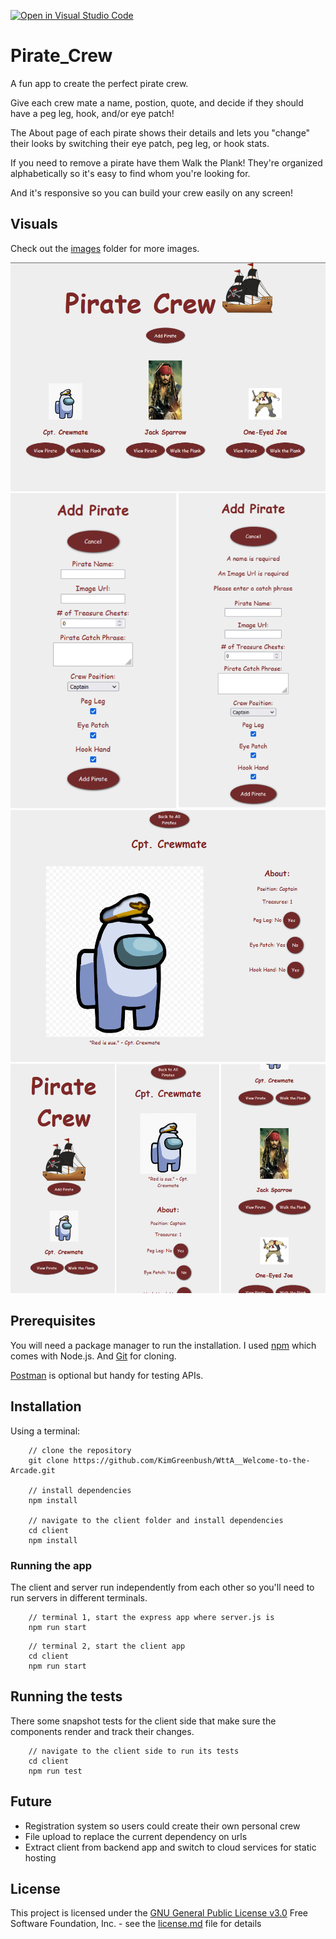 [![Open in Visual Studio Code](https://open.vscode.dev/badges/open-in-vscode.svg)](https://open.vscode.dev/KimGreenbush/Pirate_Crew)

# Pirate_Crew

A fun app to create the perfect pirate crew.

Give each crew mate a name, postion, quote, and decide if they should have a peg leg, hook, and/or eye patch!

The About page of each pirate shows their details and lets you "change" their looks by switching their eye patch, peg leg, or hook stats.

If you need to remove a pirate have them Walk the Plank! They're organized alphabetically so it's easy to find whom you're looking for.

And it's responsive so you can build your crew easily on any screen!

## Visuals

Check out the [images](images) folder for more images.

![Pirate Crew](./images/landing.png)
![Add a Pirate](./images/form.png)
![About a Pirate](./images/about.png)
![Responsive Pirate layout](./images/mobile.png)

## Prerequisites

You will need a package manager to run the installation. I used [npm](https://docs.npmjs.com/downloading-and-installing-node-js-and-npm) which comes with Node.js. And [Git](https://git-scm.com/book/en/v2/Getting-Started-Installing-Git) for cloning.

[Postman](https://www.postman.com/) is optional but handy for testing APIs.

## Installation

Using a terminal:

```shell
    // clone the repository
    git clone https://github.com/KimGreenbush/WttA__Welcome-to-the-Arcade.git

    // install dependencies
    npm install

    // navigate to the client folder and install dependencies
    cd client
    npm install
```

### Running the app

The client and server run independently from each other so you'll need to run servers in different terminals.

```shell
    // terminal 1, start the express app where server.js is
    npm run start
```

```shell
    // terminal 2, start the client app
    cd client
    npm run start
```

## Running the tests

There some snapshot tests for the client side that make sure the components render and track their changes.

```shell
    // navigate to the client side to run its tests
    cd client
    npm run test
```

## Future

- Registration system so users could create their own personal crew
- File upload to replace the current dependency on urls
- Extract client from backend app and switch to cloud services for static hosting

## License

This project is licensed under the [GNU General Public License v3.0](license.md)
Free Software Foundation, Inc. - see the [license.md](license.md) file for
details